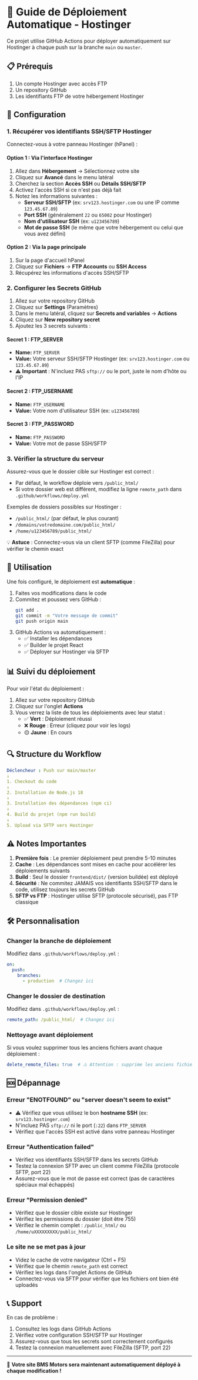 # 🚀 Guide de Déploiement Automatique - Hostinger

Ce projet utilise GitHub Actions pour déployer automatiquement sur Hostinger à chaque push sur la branche `main` ou `master`.

## 📋 Prérequis

1. Un compte Hostinger avec accès FTP
2. Un repository GitHub
3. Les identifiants FTP de votre hébergement Hostinger

## 🔧 Configuration

### 1. Récupérer vos identifiants SSH/SFTP Hostinger

Connectez-vous à votre panneau Hostinger (hPanel) :

#### Option 1 : Via l'interface Hostinger
1. Allez dans **Hébergement** → Sélectionnez votre site
2. Cliquez sur **Avancé** dans le menu latéral
3. Cherchez la section **Accès SSH** ou **Détails SSH/SFTP**
4. Activez l'accès SSH si ce n'est pas déjà fait
5. Notez les informations suivantes :
   - **Serveur SSH/SFTP** (ex: `srv123.hostinger.com` ou une IP comme `123.45.67.89`)
   - **Port SSH** (généralement `22` ou `65002` pour Hostinger)
   - **Nom d'utilisateur SSH** (ex: `u123456789`)
   - **Mot de passe SSH** (le même que votre hébergement ou celui que vous avez défini)

#### Option 2 : Via la page principale
1. Sur la page d'accueil hPanel
2. Cliquez sur **Fichiers** → **FTP Accounts** ou **SSH Access**
3. Récupérez les informations d'accès SSH/SFTP

### 2. Configurer les Secrets GitHub

1. Allez sur votre repository GitHub
2. Cliquez sur **Settings** (Paramètres)
3. Dans le menu latéral, cliquez sur **Secrets and variables** → **Actions**
4. Cliquez sur **New repository secret**
5. Ajoutez les 3 secrets suivants :

#### Secret 1 : FTP_SERVER
- **Name:** `FTP_SERVER`
- **Value:** Votre serveur SSH/SFTP Hostinger (ex: `srv123.hostinger.com` ou `123.45.67.89`)
- ⚠️ **Important** : N'incluez PAS `sftp://` ou le port, juste le nom d'hôte ou l'IP

#### Secret 2 : FTP_USERNAME
- **Name:** `FTP_USERNAME`
- **Value:** Votre nom d'utilisateur SSH (ex: `u123456789`)

#### Secret 3 : FTP_PASSWORD
- **Name:** `FTP_PASSWORD`
- **Value:** Votre mot de passe SSH/SFTP

### 3. Vérifier la structure du serveur

Assurez-vous que le dossier cible sur Hostinger est correct :
- Par défaut, le workflow déploie vers `/public_html/`
- Si votre dossier web est différent, modifiez la ligne `remote_path` dans `.github/workflows/deploy.yml`

Exemples de dossiers possibles sur Hostinger :
- `/public_html/` (par défaut, le plus courant)
- `/domains/votredomaine.com/public_html/`
- `/home/u123456789/public_html/`

💡 **Astuce** : Connectez-vous via un client SFTP (comme FileZilla) pour vérifier le chemin exact

## 🎯 Utilisation

Une fois configuré, le déploiement est **automatique** :

1. Faites vos modifications dans le code
2. Commitez et poussez vers GitHub :
   ```bash
   git add .
   git commit -m "Votre message de commit"
   git push origin main
   ```
3. GitHub Actions va automatiquement :
   - ✅ Installer les dépendances
   - ✅ Builder le projet React
   - ✅ Déployer sur Hostinger via SFTP

## 📊 Suivi du déploiement

Pour voir l'état du déploiement :
1. Allez sur votre repository GitHub
2. Cliquez sur l'onglet **Actions**
3. Vous verrez la liste de tous les déploiements avec leur statut :
   - ✅ **Vert** : Déploiement réussi
   - ❌ **Rouge** : Erreur (cliquez pour voir les logs)
   - 🟡 **Jaune** : En cours

## 🔍 Structure du Workflow

```yaml
Déclencheur : Push sur main/master
↓
1. Checkout du code
↓
2. Installation de Node.js 18
↓
3. Installation des dépendances (npm ci)
↓
4. Build du projet (npm run build)
↓
5. Upload via SFTP vers Hostinger
```

## ⚠️ Notes Importantes

1. **Première fois** : Le premier déploiement peut prendre 5-10 minutes
2. **Cache** : Les dépendances sont mises en cache pour accélérer les déploiements suivants
3. **Build** : Seul le dossier `frontend/dist/` (version buildée) est déployé
4. **Sécurité** : Ne commitez JAMAIS vos identifiants SSH/SFTP dans le code, utilisez toujours les secrets GitHub
5. **SFTP vs FTP** : Hostinger utilise SFTP (protocole sécurisé), pas FTP classique

## 🛠️ Personnalisation

### Changer la branche de déploiement

Modifiez dans `.github/workflows/deploy.yml` :
```yaml
on:
  push:
    branches:
      - production  # Changez ici
```

### Changer le dossier de destination

Modifiez dans `.github/workflows/deploy.yml` :
```yaml
remote_path: /public_html/  # Changez ici
```

### Nettoyage avant déploiement

Si vous voulez supprimer tous les anciens fichiers avant chaque déploiement :
```yaml
delete_remote_files: true  # ⚠️ Attention : supprime les anciens fichiers
```

## 🆘 Dépannage

### Erreur "ENOTFOUND" ou "server doesn't seem to exist"
- ⚠️ Vérifiez que vous utilisez le bon **hostname SSH** (ex: `srv123.hostinger.com`)
- N'incluez PAS `sftp://` ni le port (`:22`) dans `FTP_SERVER`
- Vérifiez que l'accès SSH est activé dans votre panneau Hostinger

### Erreur "Authentication failed"
- Vérifiez vos identifiants SSH/SFTP dans les secrets GitHub
- Testez la connexion SFTP avec un client comme FileZilla (protocole SFTP, port 22)
- Assurez-vous que le mot de passe est correct (pas de caractères spéciaux mal échappés)

### Erreur "Permission denied"
- Vérifiez que le dossier cible existe sur Hostinger
- Vérifiez les permissions du dossier (doit être 755)
- Vérifiez le chemin complet : `/public_html/` ou `/home/uXXXXXXXXX/public_html/`

### Le site ne se met pas à jour
- Videz le cache de votre navigateur (Ctrl + F5)
- Vérifiez que le chemin `remote_path` est correct
- Vérifiez les logs dans l'onglet Actions de GitHub
- Connectez-vous via SFTP pour vérifier que les fichiers ont bien été uploadés

## 📞 Support

En cas de problème :
1. Consultez les logs dans GitHub Actions
2. Vérifiez votre configuration SSH/SFTP sur Hostinger
3. Assurez-vous que tous les secrets sont correctement configurés
4. Testez la connexion manuellement avec FileZilla (SFTP, port 22)

---

🎉 **Votre site BMS Motors sera maintenant automatiquement déployé à chaque modification !**

